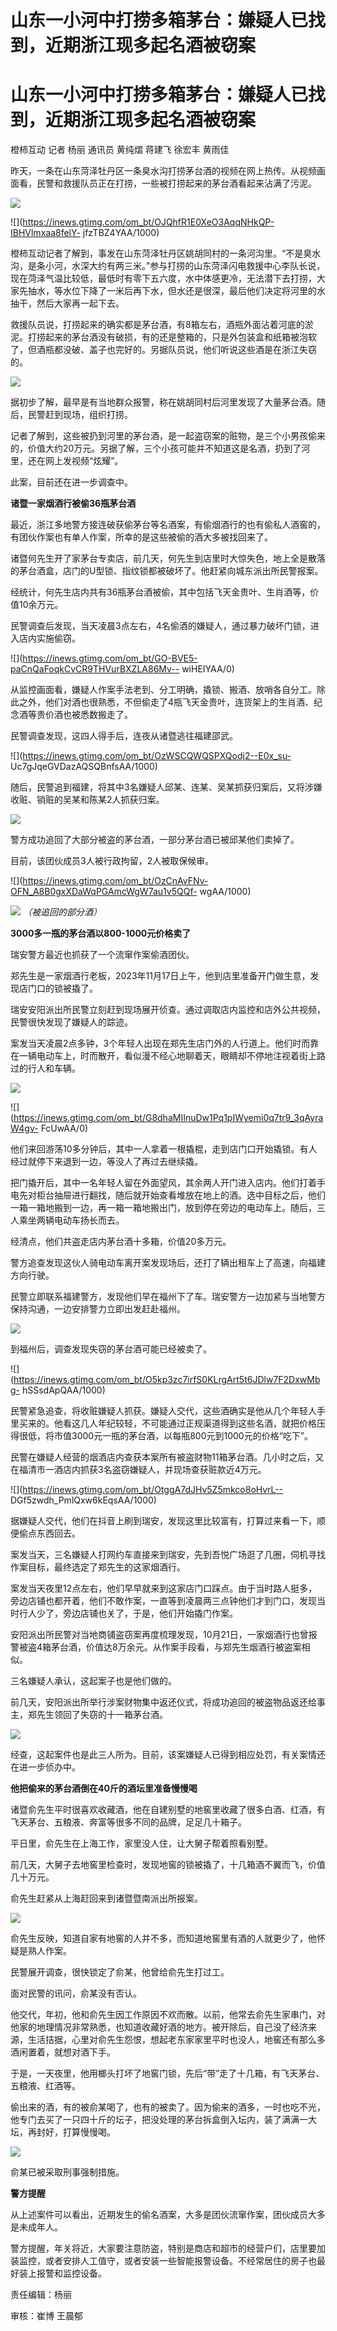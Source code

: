 # 山东一小河中打捞多箱茅台：嫌疑人已找到，近期浙江现多起名酒被窃案

# 山东一小河中打捞多箱茅台：嫌疑人已找到，近期浙江现多起名酒被窃案

橙柿互动 记者 杨丽 通讯员 黄纯熠 蒋建飞 徐宏丰 黄雨佳

昨天，一条在山东菏泽牡丹区一条臭水沟打捞茅台酒的视频在网上热传。从视频画面看，民警和救援队员正在打捞，一些被打捞起来的茅台酒看起来沾满了污泥。

![](https://inews.gtimg.com/om_bt/OLNTHhzO2WE6fLLPQhcvST1D77nFgNZ5VWyveyM778dfQAA/1000)

![](https://inews.gtimg.com/om_bt/OJQhfR1E0XeO3AqqNHkQP-IBHVlmxaa8felY-
jfzTBZ4YAA/1000)

橙柿互动记者了解到，事发在山东菏泽牡丹区姚胡同村的一条河沟里。“不是臭水沟，是条小河，水深大约有两三米。”参与打捞的山东菏泽闪电救援中心李队长说，现在菏泽气温比较低，最低时有零下五六度，水中体感更冷，无法潜下去打捞，大家先抽水，等水位下降了一米后再下水，但水还是很深，最后他们决定将河里的水抽干，然后大家再一起下去。

救援队员说，打捞起来的确实都是茅台酒，有8箱左右，酒瓶外面沾着河底的淤泥。打捞起来的茅台酒没有破损，有的还是整箱的，只是外包装盒和纸箱被泡软了，但酒瓶都没破、盖子也完好的。另据队员说，他们听说这些酒是在浙江失窃的。

![](https://inews.gtimg.com/om_bt/OSeqiRD12HK1iqXnka_AmA7NfvyZ62VHVEK7en1IE88IoAA/1000)

据初步了解，最早是有当地群众报警，称在姚胡同村后河里发现了大量茅台酒。随后，民警赶到现场，组织打捞。

记者了解到，这些被扔到河里的茅台酒，是一起盗窃案的赃物，是三个小男孩偷来的，价值大约20万元。另据了解，三个小孩可能并不知道这是名酒，扔到了河里，还在网上发视频“炫耀”。

此案，目前还在进一步调查中。

**诸暨一家烟酒行被偷36瓶茅台酒**

最近，浙江多地警方接连破获偷茅台等名酒案，有偷烟酒行的也有偷私人酒窖的，有团伙作案也有单人作案，所幸的是这些被偷的酒大多被找回来了。

诸暨何先生开了家茅台专卖店，前几天，何先生到店里时大惊失色，地上全是散落的茅台酒盒，店门的U型锁、指纹锁都被破坏了。他赶紧向城东派出所民警报案。

经统计，何先生店内共有36瓶茅台酒被偷，其中包括飞天金贵叶、生肖酒等，价值10余万元。

民警调查后发现，当天凌晨3点左右，4名偷酒的嫌疑人，通过暴力破坏门锁，进入店内实施偷窃。

![](https://inews.gtimg.com/om_bt/GO-BVE5-paCnQaFoqkCvCR9THVurBXZLA86Mv--
wiHEIYAA/0)

从监控画面看，嫌疑人作案手法老到、分工明确，撬锁、搬酒、放哨各自分工。除此之外，他们对酒也很熟悉，不但偷走了4瓶飞天金贵叶，连货架上的生肖酒、纪念酒等贵价酒也被悉数搬走了。

民警调查发现，这四人得手后，连夜从诸暨逃往福建邵武。

![](https://inews.gtimg.com/om_bt/OzWSCQWQSPXQodj2--E0x_su-
Uc7gJqeGVDazAQSQBnfsAA/1000)

随后，民警追到福建，将其中3名嫌疑人邱某、连某、吴某抓获归案后，又将涉嫌收赃、销赃的吴某和陈某2人抓获归案。

![](https://inews.gtimg.com/om_bt/O5pw53VDO6v9mDt7nSi2e3Hn0hkaKgmCz86kz2_frvap8AA/1000)

警方成功追回了大部分被盗的茅台酒，一部分茅台酒已被邱某他们卖掉了。

目前，该团伙成员3人被行政拘留，2人被取保候审。

![](https://inews.gtimg.com/om_bt/OzCnAvFNv-OFN_A8B0gxXDaWqPGAmcWgW7au1v5QQf-
wgAA/1000)

![](https://inews.gtimg.com/om_bt/O6fxmspAOXDIpyzDr1enxAmCb8Ui3RGg5w_JEMudbV-5EAA/1000)
_（被追回的部分酒）_

**3000多一瓶的茅台酒以800-1000元价格卖了**

瑞安警方最近也抓获了一个流窜作案偷酒团伙。

郑先生是一家烟酒行老板，2023年11月17日上午，他到店里准备开门做生意，发现店门口的锁被撬了。

瑞安安阳派出所民警立刻赶到现场展开侦查。通过调取店内监控和店外公共视频，民警很快发现了嫌疑人的踪迹。

案发当天凌晨2点多钟，3个年轻人出现在郑先生店门外的人行道上。他们时而靠在一辆电动车上，时而散开，看似漫不经心地聊着天，眼睛却不停地注视着街上路过的行人和车辆。

![](https://inews.gtimg.com/om_bt/GcXeipf0QHBSmqRuPF5STZtxoTyNNCK1q1jxTxevuWLigAA/0)

![](https://inews.gtimg.com/om_bt/G8dhaMIInuDw1Pq1pIWyemi0q7tr9_3qAyraW4gv-
FcUwAA/0)

他们来回游荡10多分钟后，其中一人拿着一根撬棍，走到店门口开始撬锁。有人经过就停下来退到一边，等没人了再过去继续撬。

把门撬开后，其中一名年轻人留在外面望风，其余两人开门进入店内。他们打着手电先对柜台抽屉进行翻找，随后就开始查看堆放在地上的酒。选中目标之后，他们一箱一箱地搬到一边，再一箱一箱地搬出门，放到停在旁边的电动车上。随后，三人乘坐两辆电动车扬长而去。

经清点，他们共盗走店内茅台酒十多箱，价值20多万元。

警方追查发现这伙人骑电动车离开案发现场后，还打了辆出租车上了高速，向福建方向行驶。

民警立即联系福建警方，发现他们早在福州下了车。瑞安警方一边加紧与当地警方保持沟通，一边安排警力立即出发赶赴福州。

![](https://inews.gtimg.com/om_bt/OX57xQp3gbtWjXaGnDD-h0abBTAT1dX28i1O8KCEQHDvMAA/1000)

到福州后，调查发现失窃的茅台酒可能已经被卖了。

![](https://inews.gtimg.com/om_bt/O5kp3zc7irfS0KLrgArt5t6JDlw7F2DxwMbg-
hSSsdApQAA/1000)

民警紧急追查，将收赃嫌疑人抓获。嫌疑人交代，这些酒确实是他从几个年轻人手里买来的。他看这几人年纪较轻，不可能通过正规渠道得到这些名酒，就把价格压得很低，将市值3000元一瓶的茅台酒，以每瓶800元到1000元的价格“吃下”。

民警在嫌疑人经营的烟酒店内查获本案所有被盗财物11箱茅台酒。几小时之后，又在福清市一酒店内抓获3名盗窃嫌疑人，并现场查获赃款近4万元。

![](https://inews.gtimg.com/om_bt/OtggA7dJHv5Z5mkco8oHvrL--
DGf5zwdh_PmlQxw6kEqsAA/1000)

据嫌疑人交代，他们在抖音上刷到瑞安，发现这里比较富有，打算过来看一下，顺便偷点东西回去。

案发当天，三名嫌疑人打网约车直接来到瑞安，先到吾悦广场逛了几圈，伺机寻找作案目标，最终选定了郑先生的这家烟酒行。

案发当天夜里12点左右，他们早早就来到这家店门口踩点。由于当时路人挺多，旁边店铺也都开着，他们不敢作案，一直等到凌晨两三点钟他们才到门口，发现当时行人少了，旁边店铺也关了，于是，他们开始撬门作案。

安阳派出所民警对当地商铺盗窃案再度梳理发现，10月21日，一家烟酒行也曾报警被盗4箱茅台酒，价值达8万余元。从作案手段看，与郑先生烟酒行被盗案相似。

三名嫌疑人承认，这起案子也是他们做的。

前几天，安阳派出所举行涉案财物集中返还仪式，将成功追回的被盗物品返还给事主，郑先生领回了失窃的十一箱茅台酒。

![](https://inews.gtimg.com/om_bt/O2TnR9fvSIeOo5hYQYkX4mssy_EpCut4Ym7_wfSF6XfAMAA/1000)

经查，这起案件也是此三人所为。目前，该案嫌疑人已得到相应处罚，有关案情还在进一步侦办中。

**他把偷来的茅台酒倒在40斤的酒坛里准备慢慢喝**

诸暨俞先生平时很喜欢收藏酒，他在自建别墅的地窖里收藏了很多白酒、红酒，有飞天茅台、五粮液、奔富等很多不同的品牌，足足几十箱子。

平日里，俞先生在上海工作，家里没人住，让大舅子帮着照看别墅。

前几天，大舅子去地窖里检查时，发现地窖的锁被撬了，十几箱酒不翼而飞，价值几十万元。

俞先生赶紧从上海赶回来到诸暨暨南派出所报案。

![](https://inews.gtimg.com/om_bt/OoyLJMA9fGGRLLkHEqPxa89hoV5E7lqUFYpv1ffbLKNVQAA/1000)

俞先生反映，知道自家有地窖的人并不多，而知道地窖里有酒的人就更少了，他怀疑是熟人作案。

民警展开调查，很快锁定了俞某，他曾给俞先生打过工。

面对民警的讯问，俞某没有否认。

他交代，年初，他和俞先生因工作原因不欢而散。以前，他常去俞先生家串门，对他家的地理情况非常熟悉，也知道收藏好酒的地方。被开除后，自己没了经济来源，生活拮据，心里对俞先生怨恨，想起老东家家里平时也没人，地窖还有那么多酒闲置着，就想对酒下手。

于是，一天夜里，他用榔头打坏了地窖门锁，先后“带”走了十几箱，有飞天茅台、五粮液、红酒等。

偷出来的酒，有的被俞某喝了，也有的被卖了。因为偷来的酒多，一时也吃不光，他专门去买了一只四十斤的坛子，把没处理的茅台拆盒倒入坛内，装了满满一大坛，再封好，打算慢慢喝。

![](https://inews.gtimg.com/om_bt/OJQBzxKW8_Qt25EsF0tpTJMkNQWGNDdtaCwxb98op6woYAA/1000)

俞某已被采取刑事强制措施。

**警方提醒**

从上述案件可以看出，近期发生的偷名酒案，大多是团伙流窜作案，团伙成员大多是未成年人。

警方提醒，年关将近，大家要注意防盗，特别是商店和超市的经营户们，店里要加装监控，或者安排人工值守，或者安装一些智能报警设备。不经常居住的房子也最好装上报警和监控设备。

责任编辑：杨丽

审核：崔博 王晨郁

